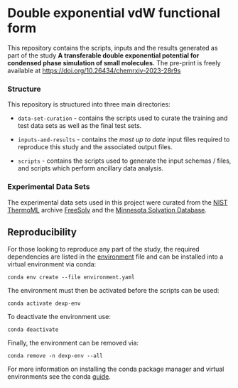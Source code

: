 Double exponential vdW functional form 
======================================

This repository contains the scripts, inputs and the results generated as part of the study **A transferable double exponential potential for condensed phase simulation of small molecules.**
The pre-print is freely available at https://doi.org/10.26434/chemrxiv-2023-28r9s


### Structure

This repository is structured into three main directories:

* `data-set-curation` - contains the scripts used to curate the training and test data sets as well as the final test sets.

* `inputs-and-results` - contains the *most up to date* input files required to reproduce this study and the associated output files.
  
* `scripts` - contains the scripts used to generate the input schemas / files, and scripts which perform ancillary data 
  analysis.

### Experimental Data Sets

The experimental data sets used in this project were curated from the [NIST ThermoML](https://trc.nist.gov/ThermoML.html)
archive [FreeSolv](https://github.com/MobleyLab/FreeSolv) and the [Minnesota Solvation Database](https://conservancy.umn.edu/handle/11299/213300).

## Reproducibility

For those looking to reproduce any part of the study, 
the required dependencies are listed in the [environment](environment.yaml) file and can be installed into a virtual environment via conda:

```shell
conda env create --file environment.yaml
```

The environment must then be activated before the scripts can be used:
```shell
conda activate dexp-env
```
To deactivate the environment use:
```shell
conda deactivate
```
Finally, the environment can be removed via:
```shell
conda remove -n dexp-env --all
```

For more information on installing the conda package manager and virtual environments see the conda [guide](https://conda.io/projects/conda/en/latest/user-guide/install/index.html#installation).
